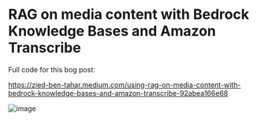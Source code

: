 # RAG on media content with Bedrock Knowledge Bases and Amazon Transcribe

Full code for this bog post:

https://zied-ben-tahar.medium.com/using-rag-on-media-content-with-bedrock-knowledge-bases-and-amazon-transcribe-92abea166e68

![image](https://github.com/user-attachments/assets/50c5c0a5-9213-4fad-8609-3e3c9ca97202)
